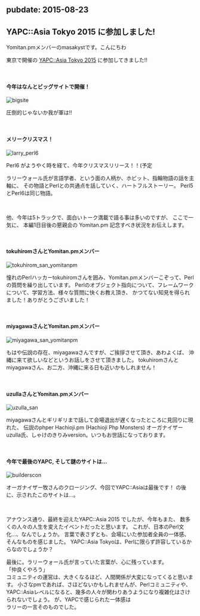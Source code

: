 pubdate: 2015-08-23
---
## YAPC::Asia Tokyo 2015 に参加しました!

Yomitan.pmメンバーのmasakystです。こんにちわ

東京で開催の [YAPC::Asia Tokyo 2015](http://yapcasia.org/2015/) に参加してきました!! 

<br>

#### 今年はなんとビッグサイトで開催！

![bigsite](/static/images/201508/bigsite.jpg "ビッグサイト")

圧倒的じゃないか我が軍は!!

<br>

#### メリークリスマス！

![larry_perl6](/static/images/201508/larry_perl6.jpg "ラリーウォール Perl6")

Perl6 がようやく時を経て、今年クリスマスリリース！！(予定

ラリーウォール氏が言語学者、という面の人柄か、ホビット、指輪物語の話を主軸に、
その物語とPerlとの共通点を話していく、ハートフルストーリー。
Perl5とPerl6は同じ物語。


<br>

他、今年は5トラックで、面白いトーク満載で語る事は多いのですが、
ここで一気に、 本編1日目後の懇親会の Yomitan.pm 記念すべき状況をお伝えします。

<br>

#### tokuhiromさんとYomitan.pmメンバー

![tokuhirom_san_yomitanpm](/static/images/201508/tokuhirom_san_yomitanpm.jpg "Tokuhirom さん Yomitan.pm")

憧れのPerlハッカーtokuhiromさんを囲み、Yomitan.pmメンバーこぞって、Perlの質問を繰り出しています。
Perlのオブジェクト指向について、フレームワークについて、学習方法、様々な質問に快くお教え頂き、
かつてない知見を得られました！ありがとうございました！

<br>

#### miyagawaさんとYomitan.pmメンバー

![miyagawa_san_yomitanpm](/static/images/201508/miyagawa_san_yomitanpm.jpg "Miyagawa さん Yomitan.pm")

もはや伝説の存在、miyagawaさんですが、ご挨拶させて頂き、あわよくば、
沖縄に来て欲しいなどというお話しをさせて頂きました。
tokuhiromさんとmiyagawaさん、お二方、沖縄に来る日も近いかもしれません！

<br>

#### uzullaさんとYomitan.pmメンバー

![uzulla_san](/static/images/201508/uzulla_san.jpg "uzulla")

miyagawaさんとギリギリまで話して会場退出が遅くなったところに見回りに現れた、
伝説のphper Hachioji.pm (Hachioji Php Monsters) オーガナイザー uzulla氏、しゃけのきりみversion。いつもお世話になっております。

<br>

#### 今年で最後のYAPC, そして謎のサイトは...

![builderscon](/static/images/201508/builderscon.jpg "builderscon.io")

オーガナイザー牧さんのクロージング、今回でYAPC::Asiaは最後です！
の後に、示されたこのサイトは...。

<br>

アナウンス通り、最終を迎えたYAPC::Asia 2015 でしたが、今年もまた、
数多くの人々の人生を変えたイベントだったと思います。
これが、日本のPerl文化...、なんでしょうか。
言葉で表さずとも、会場にいた参加者全員の一体感、そんなものを感じました。
YAPC::Asia Tokyoは、Perlに限らず許容しているからなのでしょうか？

最後に。ラリーウォール氏が言っていた言葉が、心に残っています。
<br>
「仲良くやろう」
<br>
コミュニティの運営は、大きくなるほど、人間関係が大変になってくると思います。
小さなpmであれば、さほどないかもしれませんが、Perlコミュニティや、
YAPC::Asiaレベルになると、幾多の人々が関わりあうようになり複雑化はさけられないでしょう。
が、YAPCで感じられた一体感は
<br>
ラリーの一言そのものでした。






